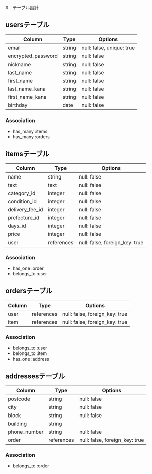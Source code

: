 #　テーブル設計

## usersテーブル
| Column             | Type   | Options                   |
| ------------------ | ------ | ------------------------- |
| email              | string | null: false, unique: true |
| encrypted_password | string | null: false               |
| nickname           | string | null: false               |
| last_name          | string | null: false               |
| first_name         | string | null: false               |
| last_name_kana     | string | null: false               |
| first_name_kana    | string | null: false               |
| birthday           | date   | null: false               |

### Association
- has_many :items
- has_many :orders

## itemsテーブル
| Column          | Type       | Options                         |
| ------------    | ---------- | ------------------------------- |
| name　　　       | string     |  null: false                    |
| text            | text       |  null: false                    |
| category_id     | integer    |  null: false                    |
| condition_id    | integer    |  null: false                    |
| delivery_fee_id | integer    |  null: false                    |
| prefecture_id   | integer    |  null: false                    |
| days_id         | integer    |  null: false                    |
| price           | integer    |  null: false                    |
| user            | references |  null: false, foreign_key: true |

### Association
- has_one :order
- belongs_to :user

## ordersテーブル
| Column       | Type       | Options                         |
| ------------ | ---------- | ------------------------------- |
| user         | references |  null: false, foreign_key: true |
| item         | references |  null: false, foreign_key: true |

### Association
- belongs_to :user
- belongs_to :item
- has_one :address

## addressesテーブル
| Column        | Type       | Options                         |
| ------------- | ---------- | ------------------------------- |
| postcode      | string     |  null: false                    |
| city          | string     |  null: false                    |
| block         | string     |  null: false                    |
| building      | string     |  　　　　　　                     |
| phone_number  | string     |  null: false                    |
| order         | references |  null: false, foreign_key: true |

### Association
- belongs_to :order
